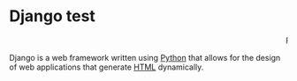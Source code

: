# Django test











<marquee> Fooo Bar Baaaaz </marquee>







































































































Django is a web framework written using [Python](/wiki/Python) that allows for the design of web applications that generate [HTML](/wiki/HTML) dynamically.
